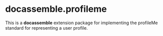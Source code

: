 # docassemble.profileme

This is a **docassemble** extension package for implementing the profileMe
standard for representing a user profile.